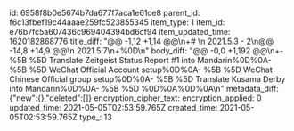 id: 6958f8b0e5674b7da677f7aca1e61ce8
parent_id: f6c13fbef19c44aaae259fc523855345
item_type: 1
item_id: e76b7fc5a607436c969404394bd6cf94
item_updated_time: 1620182868776
title_diff: "@@ -1,12 +1,14 @@\\n+# \\n 2021.5.3 - 2\\n@@ -14,8 +14,9 @@\\n 2021.5.7\\n+%0D\\n"
body_diff: "@@ -0,0 +1,192 @@\\n+- %5B %5D Translate Zeitgeist Status Report #1 into Mandarin%0D%0A- %5B %5D WeChat Official Account setup%0D%0A- %5B %5D WeChat Chinese Official group setup%0D%0A- %5B %5D Translate Kusama Derby into Mandarin%0D%0A- %5B %5D %0D%0A%0D%0A\\n"
metadata_diff: {"new":{},"deleted":[]}
encryption_cipher_text: 
encryption_applied: 0
updated_time: 2021-05-05T02:53:59.765Z
created_time: 2021-05-05T02:53:59.765Z
type_: 13